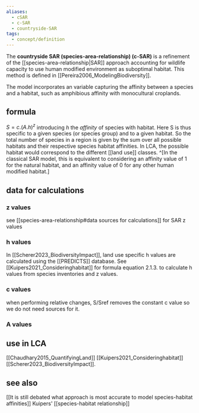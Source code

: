 ```yaml
---
aliases:
  - cSAR
  - c-SAR
  - countryside-SAR
tags:
  - concept/definition
---
```

The **countryside SAR (species-area-relationship) (c-SAR)** is a refinement of the [[species-area-relationship|SAR]] approach accounting for wildlife capacity to use human modified environment as suboptimal habitat. This method is defined in [[Pereira2006_ModelingBiodiversity]].

The model incorporates an variable capturing the affinity between a species and a habitat, such as amphibious affinity with monocultural croplands.
## formula
$S=c.(A.h)^z$ introducing $h$ the *affinity* of species with habitat. Here S is thus specific to a given species (or species group) and to a given habitat.
So the total number of species in a region is given by the sum over all possible habitats and their respective species habitat affinities. In LCA, the possible habitat would correspond to the different [[land use]] classes. ^[In the classical SAR model, this is equivalent to considering an affinity value of 1 for the natural habitat, and an affinity value of 0 for any other human modified habitat.]
## data for calculations
### z values
see [[species-area-relationship#data sources for calculations]] for SAR z values
### h values
In [[Scherer2023_BiodiversityImpact]], land use specific h values are calculated using the [[PREDICTS]] database. See [[Kuipers2021_Consideringhabitat]] for formula equation 2.1.3. to calculate h values from species inventories and z values.
 
### c values
when performing relative changes, S/Sref removes the constant c value so we do not need sources for it.
### A values

## use in LCA
[[Chaudhary2015_QuantifyingLand]]
[[Kuipers2021_Consideringhabitat]]
[[Scherer2023_BiodiversityImpact]].
## see also
[[It is still debated what approach is most accurate to model species-habitat affinities]]
Kuipers' [[species-habitat relationship]]